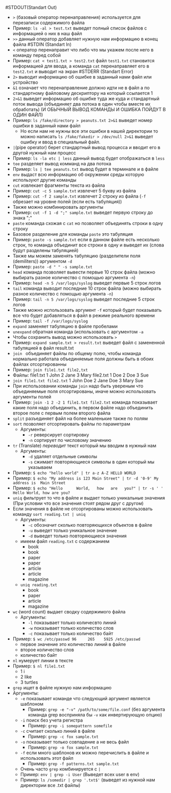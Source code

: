#STDOUT(Standart Out)
- `>` (базовый оператор перенаправления) используется для перезаписи содержимого файла
- Пример: `ls -al > test.txt` выведет полный список файлов с информацией о них в наш файл
- `>>` данный оператор добавляет нужную нам информацию в конец файла
#STDIN (Standart In)
- `<` оператор перенаправит что либо что мы укажем после него в команду перед собой
- Пример: `cat < test1.txt > test2.txt` файл `test1.txt` становится информацией для ввода, а команда `cat` перенаправляет его в `test2.txt` и выводит на экран
#STDERR (Standart Error)
- `2>` выводит информацию об ошибке в заданный нами файл или устройство
- `&1` означает что перенаправление должно идти не в файл а по стандартному файловому дескриптору на который ссылается 1
- `2>&1` выведет информацию об ошибке туда же куда и стандартный поток вывода (объединяет два потока в один чтобы вместе их обработать) (И ОБЫЧНЫЙ ВЫВОД КОМАНДЫ И ОШИБКА ПОЙДУТ В ОДИН ФАЙЛ)
- Пример: `ls /fake/directory > peanuts.txt 2>&1` выведет номер ошибки в заданный нами файл
  - Но если нам не нужны все эти ошибки в нашей директории то можно написать `ls /fake/fakedir > /dev/null 2>&1` выведет ошибку и ввод в специальный файл.
- `|`(pipe operator) берет стандартный вывод процесса и вводит его в другой нужный нам процесс
- Пример: `ls -la etc | less` данный вывод будет отображаться в `less`
- `tee` разделяет вывод комманд на два потока
- Пример: `ls | tee peanuts.txt` вывод будет в терминале и в файле
- `env` выдаст всю информацию об окружении среды которую используют другие команды
- `cut` извлекает фрагменты текста из файла
- Пример: `cut -c 5 sample.txt` извлечет 5 букву из файла
- Пример: `cut -f 2 sample.txt` извлечет 2 строку из файла (`-f` обрезает на уровне полей (если есть табуляция))
- Также можно комбинировать аргументы
- Пример: `cut -f 1 -d ";" sample.txt` выведет первую строку до знака ";"
- `paste` команда схожая с `cat` но позволяет объединять строки в одну строку
- Базовое разделение для команды `paste` это табуляция
- Пример: `paste -s sample.txt` если в данном файле есть несколько строк, то команда объединит все строки в одну и выведет их (слова будут разделены табуляцией)
- Также мы можем заменять табуляцию (разделители поля (demiliters)) аргументом `-d`
- Пример: `paste -d " " -s sample.txt`
- `head` команда позволяет вывести первые 10 строк файла (можно выбирать разное количество с помощью аргумента `-n`)
- Пример: `head -n 5 /var/logs/syslog` выведет первые 5 строк логов
- `tail` команда выводит последние 10 строк файла (можно выбирать разное количество с помощью аргумента `-n`)
- Пример: `tail -n 5 /var/logs/syslog` выведет последние 5 строк логов
- Также можно использовать аргумент `-f` который будет показывать все что будет добавляться в файл в режиме реального времени
- Пример: `tail -f /var/logs/syslog`
- `expand` заменяет табуляцию в файле пробелами
- `unexpand` обратная команда (использовать с аргументом `-a`
- Чтобы сохранить вывод можно использовать `>`
- Пример: `expand sample.txt > result.txt` выведет файл с замененной табуляцией в файл result.txt
- `join ` объединяет файлы по общему полю, чтобы команда нормально работала объединяемые поля должны быть в обоих файлах отсортированны
- Пример: `join file1.txt file2,txt`
-   Файлы: file1.txt
1 John
2 Jane
3 Mary
file2.txt
1 Doe
2 Doe
3 Sue 
- `join file1.txt file2.txt`
1 John Doe
2 Jane Doe
3 Mary Sue
- При использовании команды `join` надо быть увереным что объединяемые поля отсортированы, иначе можно использовать аргументы полей
- Пример: `join -1 2 -2 1 file1.txt file2.txt` команда показывает какие поля надо объединить, в первом файле надо объединить второе поле с первым полем второго файла
- `split` разъединяет файл на более маленькие также по полям
- `sort` позволяет отсортировать файлы по параметрам
  - Аргументы:
    - `-r` реверсирует сортировку
    - `-n` сортирует по числовому значению
- `tr` (Translate) _переводит_ текст который мы вводим в нужный нам
  - Аргументы:
    - `-d` удаляет отдельные символы
    - `-s` сжимает повторяющиеся символы в один который мы указываем
- Пример: `$ echo "hello world" | tr a-z A-Z
  HELLO WORLD`
- Пример: `$ echo "My address is 123 Main Street" | tr -d '0-9'
My address is  Main Street`
- Пример: `$ echo "Hello      World,   how   are   you?" | tr -s ' '
Hello World, how are you?`
- `uniq` фильтрует то что в файле и выдает только уникальные значения (При условии что все значения стоят рядом друг с другом)
- Если значения в файле не отсортированы можно использовать команду `sort reading.txt | uniq`
  - Аргументы:
    - `-c` обозначит сколько повторяющихся объектов в файле
    - `-u` выведет только уникальное значение
    - `-d` выведет только повторяющиеся значения
  - имеем файл `reading.txt` с содержанием
    - book
    - book
    - paper
    - paper
    - article
    - article
    - magazine
  - `uniq reading.txt`
    - book
    - paper
    - article
    - magazine
- `wc` (word count) выдает сводку содержимого файла
  - Аргументы:
    - `-l` показывает только количесвто линий
    - `-w` показывает только количество слов
    - `-c` показывает только количество байт
- Пример: `$ wc /etc/passwd
 96     265    5925 /etc/passwd`
  - первое значение это количество линий в файле
  - второе количество слов
  - количество байт
- `nl` нумерует линии в тексте
- Пример: `$ nl file1.txt`
  - 1 i
  - 2 like
  - 3 turtles
- `grep` ищет в файле нужную нам информацию
- Аргументы:
  - `-e` показывает команде что следующий аргумент является шаблоном
    - Пример: `grep -e "-v" /path/to/some/file.conf` (без аргумента команда grep восприняла бы `-v` как инвертирующую опцию)
  - `-i` поиск без учета регистра
    - Пример: `grep -i somepattern somefile`
  - `-c` считает сколько линий в файле
    - Пример: `grep -c fox sample.txt`
  - `-o` показывает только совпадение а не весь файл
    - Пример: `grep -o fox sample.txt`
  - `-f` если много шаблонов их можно перечислить в файле и использовать этот файл
    - Пример: `grep -f patterns.txt sample.txt`
  - Очень часто `grep` комбинируется с `|`
  - Пример: `env | grep -i User` (Выведет всех user в env)
  - Пример: `ls /somedir | grep '.txt$'` (выведет из нужной нам директории все .txt файлы)
